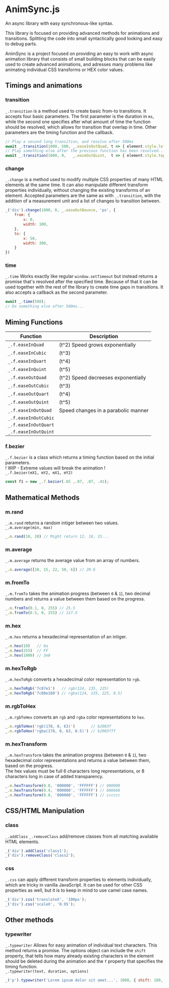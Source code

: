 # AnimSync.js
An async library with easy synchronous-like syntax.
 
This library is focused on providing advanced methods for animations and transitions. 
Splitting the code into small syntactically good looking and easy to debug parts.

AnimSync is a project focused on providing an easy to work with async animation library that consists of small building blocks that can be easily used to create advanced animations, and adresses many problems like animating individual CSS transforms or HEX color values.

## Timings and animations


### transition
`_.transition` is a method used to create basic from-to transitions. It accepts four basic parameters. The first parameter is the duration in `ms`, while the second one specifies after what amount of time the function should be resolved, which allows for transition that overlap in time. Other parameters are the timing function and the callback.

```javascript
// Play a second long transition, and resolve after 500ms
await _.transition(1000, 500, _.easeInOutQuad, t => { element.style.left = `${100* t }px` });
// Play something else after the previous function has been resolved...
await _.transition(1000, 0,   _.easeOutQuint,  t => { element.style.top = `${100* t }px` });
```

### change
`_.change` is a method used to modify multiple CSS properties of many HTML elements at the same time.
It can also manipulate different transform properties individually, without changing the existing transforms of an element.
Accepted parameters are the same as with `_.transition`, with the addition of a measurement unit and a list of changes to transition between.
```javascript
_('div').change(1000, 0, _.easeOutBounce, 'px', {
    from: {
        x: 0,
        width: 100,
    },
    to: {
        x: 50,
        width: 300,
    }
})
```

### time
`_.time` Works exactly like regular `window.setTimeout` but instead returns a promise that's resolved after the specified time. Because of that it can be used together with the rest of the library to create time gaps in transitions. It also accepts a callback as the second parameter.
```javascript
await _.time(500);
// Do something else after 500ms...
```

## Miming Functions

| Function | Description |
| --- | --- |
| `_.f.easeInQuad`  | (t^2) Speed grows exponentially |
| `_.f.easeInCubic` | (t^3) |
| `_.f.easeInQuart` | (t^4) |
| `_.f.easeInQuint` | (t^5) |
| `_.f.easeOutQuad` | (t^2) Speed decreeses exponentially |
| `_.f.easeOutCubic` | (t^3) |
| `_.f.easeOutQuart` | (t^4) |
| `_.f.easeOutQuint` | (t^5) |
| `_.f.easeInOutQuad` | Speed changes in a parabolic manner |
| `_.f.easeInOutCubic` |  |
| `_.f.easeInOutQuart` |  |
| `_.f.easeInOutQuint` |  |

### f.bezier 
`_.f.bezier` is a class which returns a timing function based on the initial parameters.  
! WIP - Extreme values will break the animation !  
`_.f.bezier(mX1, mY2, mX1, mY2)`
```javascript
const f1 = new _.f.bezier(.65 ,.07, .07, .41);
```


## Mathematical Methods

### m.rand
`_.m.rand` returns a random intiger between two values.  
`_.m.average(min, max)`  
```javascript
_.m.rand(10, 20) // Might return 12, 18, 15...
```

### m.average
`_.m.average` returns the average value from an array of numbers.  
```javascript
_.m.average([10, 15, 22, 50, 6]) // 20.6
```

### m.fromTo
`_.m.fromTo` takes the animation progress (between `0` & `1`), two decimal numbers and returns a value between them based on the progress.  
```javascript
_.m.fromTo(0.1, 0, 255) // 25.5
_.m.fromTo(0.5, 0, 255) // 127.5
```

### m.hex
`_.m.hex` returns a hexadecimal representation of an intiger.  
```javascript
_.m.hex(10)   // 0a
_.m.hex(255)  // FF
_.m.hex(1000) // 3e8
```
### m.hexToRgb
`_.m.hexToRgb` converts a hexadecimal color representation to `rgb`.  
```javascript
_.m.hexToRgb('7c87e1')   // rgb(124, 135, 225)
_.m.hexToRgb('7c88e180') // rgba(124, 135, 225, 0.5)
```

### m.rgbToHex
`_.m.rgbToHex` converts an `rgb` and `rgba` color representations to `hex`.  
```javascript
_.m.rgbToHex('rgb(178, 0, 63)')       // b2003f
_.m.rgbToHex('rgba(178, 0, 63, 0.5)') // b2003f7f
```

### m.hexTransform
`_.m.hexTransform` takes the animation progress (between `0` & `1`), two hexadecimal color representations and returns a value between them, based on the progress.  
The hex values must be full 6 characters long representations, or 8 characters long in case of added transparency.  
```javascript
_.m.hexTransform(0.0, '000000', 'FFFFFF') // 000000
_.m.hexTransform(0.4, '000000', 'FFFFFF') // 666666
_.m.hexTransform(0.8, '000000', 'FFFFFF') // cccccc
```



## CSS/HTML Manipulation

### class
`_.addClass` `_.removeClass` add/remove classes from all matching available HTML elements.
```javascript
_('div').addClass('class1');
_('div').removeClass('class2');
```

### css
`_.css` can apply different transform properties to elements individually, which are tricky in vanilla JavaScript.
It can be used for other CSS properties as well, but it is to keep in mind to use camel case names.  
```javascript
_('div').css('translateX', '100px');
_('div').css('scaleX', '0.95');
```

## Other methods

### typewriter
`_.typewriter` Allows for easy animation of individual text characters.
This method returns a promise.
The options object can include the `shift` property, that tells how many already existing characters in the element should be deleted during the animation and the `f` property that specifies the timing function.  
`_.typewriter(text, duration, options)` 
```javascript
_('p').typewriter('Lorem ipsum dolor sit amet...', 1000, { shift: 100, f: _.easeOutQuad })

```




